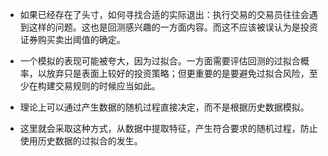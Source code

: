 - 如果已经存在了头寸，如何寻找合适的实际退出：执行交易的交易员往往会遇到这样的问题。这也是回测感兴趣的一方面内容。而这不应该被误认为是投资证券购买卖出阈值的确定。

- 一个模拟的表现可能被夸大，因为过拟合。一方面需要评估回测的过拟合概率，以放弃只是表面上较好的投资策略；但更重要的是要避免过拟合风险，至少在构建交易规则的时候应当如此。

- 理论上可以通过产生数据的随机过程直接决定，而不是根据历史数据模拟。

- 这里就会采取这种方式，从数据中提取特征，产生符合要求的随机过程，防止使用历史数据的过拟合的发生。